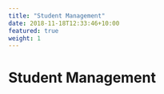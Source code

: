 ```yaml
---
title: "Student Management"
date: 2018-11-18T12:33:46+10:00
featured: true
weight: 1
---
```

# Student Management
